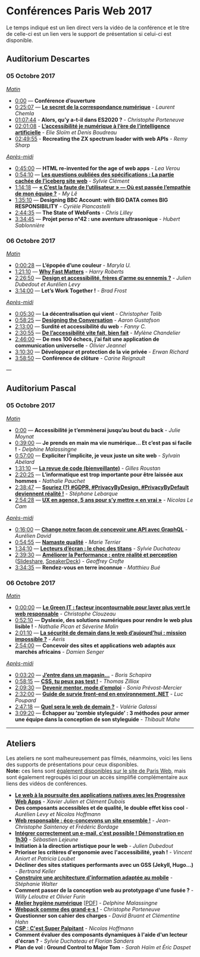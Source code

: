 # Conférences Paris Web 2017

Le temps indiqué est un lien direct vers la vidéo de la conférence et le titre de celle-ci est un lien vers le support de présentation si celui-ci est disponible.

## Auditorium Descartes
### 05 Octobre 2017
*[Matin](https://youtube.com/watch?v=iN7b312ZDU4)*

* [0:00](https://youtube.com/watch?v=iN7b312ZDU4) — **Conférence d’ouverture**
* [0:25:07](https://youtube.com/watch?v=iN7b312ZDU4&t=25m07s) — **[Le secret de la correspondance numérique](https://speakerdeck.com/judbd/le-secret-de-la-correspondance-numerique)** - *Laurent Chemla*
* [01:07:44](https://youtube.com/watch?v=iN7b312ZDU4&t=1h7m44s) - **Alors, qu’y a-t-il dans ES2020 ?** - *Christophe Porteneuve*
* [02:01:08](https://youtube.com/watch?v=iN7b312ZDU4&t=2h1m8s) - **[L’accessibilité je numérique à l’ère de l’intelligence artificielle](http://www.denisboudreau.org/presentations/2017/ParisWeb/Accessibilite-numerique-et-intelligence-artificielle-ParisWeb2017-final.pdf)** - *Elie Sloïm et Denis Boudreau*
* [02:49:55](https://youtube.com/watch?v=iN7b312ZDU4&t=2h49m55s) - **Recreating the ZX spectrum loader with web APIs** - *Remy Sharp*

*[Après-midi](https://youtube.com/watch?v=6sbg2SzArkQ)*

* [0:45:00](https://youtube.com/watch?v=6sbg2SzArkQ&t=45m0s) — **HTML re-invented for the age of web apps** - *Lea Verou*
* [0:54:10](https://youtube.com/watch?v=6sbg2SzArkQ&t=54m10s) — **[Les questions oubliées des spécifications : La partie cachée de l’iceberg site web](https://youtube.com/watch?v=iN7b312ZDU4)** - *Sylvie Clément*
* [1:14:18](https://youtube.com/watch?v=6sbg2SzArkQ&t=1h14m18s) — **[« C’est la faute de l’utilisateur » — Où est passée l’empathie de mon équipe ?](https://www.paris-web.fr/2017/media/PW2017-empathie.pdf)** - *My Lê*
* [1:35:10](https://youtube.com/watch?v=6sbg2SzArkQ&t=1h35m10s) — **Designing BBC Account: with BIG DATA comes BIG RESPONSIBILITY** - *Cyrièle Piancastelli*
* [2:44:35](https://youtube.com/watch?v=6sbg2SzArkQ&t=2h44m35s) — **The State of WebFonts** - *Chris Lilley*
* [3:34:45](https://youtube.com/watch?v=6sbg2SzArkQ&t=3h34m45s) — **Projet perso n°42 : une aventure ultrasonique** - *Hubert Sablonnière*

### 06 Octobre 2017
*[Matin](https://youtube.com/watch?v=8n1TDR-8WVE)*

* [0:00:28](https://youtube.com/watch?v=8n1TDR-8WVE&t=0m28s) — **L’épopée d’une couleur** - *Maryla U.*
* [1:21:10](https://youtube.com/watch?v=8n1TDR-8WVE&t=1h21m10s) — **[Why Fast Matters](https://speakerdeck.com/csswizardry/why-fast-matters)** - *Harry Roberts*
* [2:26:50](https://youtube.com/watch?v=8n1TDR-8WVE&t=2h26m50s) — **[Design et accessibilité, frères d’arme ou ennemis ?](https://speakerdeck.com/judbd/design-et-accessibilite-freres-darme-ou-ennemis)** - *Julien Dubedout et Aurélien Levy*
* [3:14:00](https://youtube.com/watch?v=8n1TDR-8WVE&t=3h14m0s) — **Let’s Work Together !** - *Brad Frost*

*[Après-midi](https://youtube.com/watch?v=R442BQQ82YM)*

* [0:05:30](https://youtube.com/watch?v=R442BQQ82YM&t=5m30s) — **La décentralisation qui vient** - *Christopher Talib*
* [0:58:25](https://youtube.com/watch?v=R442BQQ82YM&t=58m25s) — **[Designing the Conversation](https://www.slideshare.net/AaronGustafson/designing-the-conversation-paris-web-2017)** - *Aaron Gustafson*
* [2:13:00](https://youtube.com/watch?v=R442BQQ82YM&t=2h13m0s) — **Surdité et accessibilité du web** - *Fanny C.*
* [2:30:55](https://youtube.com/watch?v=R442BQQ82YM&t=2h30m55s) — **[De l’accessibilité vite fait, bien fait](https://www.mylene-chandelier.me/pw17/)** - *Mylène Chandelier*
* [2:46:00](https://youtube.com/watch?v=R442BQQ82YM&t=2h46m00s) — **De mes 100 échecs, j’ai fait une application de communication universelle** - *Olivier Jeannel*
* [3:10:30](https://youtube.com/watch?v=R442BQQ82YM&t=3h10m30s) — **Développeur et protection de la vie privée** - *Erwan Richard*
* [3:58:50](https://youtube.com/watch?v=R442BQQ82YM&t=3h58m50s) — **Conférence de clôture** - *Carine Reignault*

—

## Auditorium Pascal
### 05 Octobre 2017
*[Matin](https://youtube.com/watch?v=QZxWHZE02ag)*

* [0:00](https://youtube.com/watch?v=QZxWHZE02ag) — **Accessibilité je t’emmènerai jusqu’au bout du back** - *Julie Moynat*
* [0:39:00](https://youtube.com/watch?v=QZxWHZE02ag&t=39m0s) — **Je prends en main ma vie numérique... Et c’est pas si facile !** - *Delphine Malassingne*
* [0:57:00](https://youtube.com/watch?v=QZxWHZE02ag&t=57m0s) — **Expliciter l’implicite, je veux juste un site web** - *Sylvain Abélard*
* [1:31:10](https://youtube.com/watch?v=QZxWHZE02ag&t=1h31m10s) — **[La revue de code (bienveillante)](https://www.paris-web.fr/2017/media/PW2017-La-revue-de-code-bienveillante.pdf)** - *Gilles Roustan*
* [2:20:25](https://youtube.com/watch?v=QZxWHZE02ag&t=2h20m25s) — **L’informatique est trop importante pour être laissée aux hommes** - *Nathalie Pauchet*
* [2:38:47](https://youtube.com/watch?v=QZxWHZE02ag&t=2h38m47s) — **[Souriez (?) #GDPR, #PrivacyByDesign, #PrivacyByDefault deviennent réalité !](https://www.paris-web.fr/2017/media/PW2017-gdprprivacybydesignprivacy.pdf)** - *Stéphane Lebarque*
* [2:54:28](https://youtube.com/watch?v=QZxWHZE02ag&t=2h54m28s) — **[UX en agence, 5 ans pour s’y mettre « en vrai »](https://docs.google.com/presentation/d/1FFvASYYfLmHIdb2N6FNIMn0Jb7v9Q1ZGe5a48u47Nk4/edit)** - *Nicolas Le Cam*

*[Après-midi](https://youtube.com/watch?v=bXzN0e0oM3E)*

* [0:16:00](https://youtube.com/watch?v=bXzN0e0oM3E&t=16m0s) — **[Change notre façon de concevoir une API avec GraphQL](https://spyl.net/slides/parisweb-2017.html#/)** - *Aurélien David*
* [0:54:55](https://youtube.com/watch?v=bXzN0e0oM3E&t=54m55s) — **[Namaste qualité](http://slides.com/mterrier/namastequalite)** - *Marie Terrier*
* [1:34:10](https://youtube.com/watch?v=bXzN0e0oM3E&t=1h34m10s) — **[Lecteurs d’écran : le choc des titans](https://www.paris-web.fr/2017/media/PW2017-SylvieDuchateau-LecteursDEcran)** - *Sylvie Duchateau*
* [2:39:30](https://youtube.com/watch?v=bXzN0e0oM3E&t=2h39m30s) — **[Améliorer la Performance : entre réalité et perception](https://geoffrey.crofte.fr/conferences/paris-web-2017.pdf)** ([Slideshare](https://fr.slideshare.net/GeoffreyCrofte/amliorer-la-performance-entre-code-et-tricheries/), [SpeakerDeck](https://speakerdeck.com/creativejuiz/ameliorer-la-performance-entre-realite-et-ressenti/)) - *Geoffrey Crofte*
* [3:34:35](https://youtube.com/watch?v=bXzN0e0oM3E&t=3h34m35s) — **Rendez-vous en terre inconnue** - *Matthieu Bué*

### 06 Octobre 2017
*[Matin](https://youtube.com/watch?v=O_V1vjmmDUk)*

* [0:00:00](https://youtube.com/watch?v=O_V1vjmmDUk) — **[Le Green IT : facteur incontournable pour laver plus vert le web responsable](https://www.slideshare.net/ChristopheClouzeau/le-green-it-facteur-incontournable-pour-laver-plus-vert-le-web-responsable‬)** - *Christophe Clouzeau*
* [0:52:10](https://youtube.com/watch?v=O_V1vjmmDUk&t=52m10s) — **Dyslexie, des solutions numériques pour rendre le web plus lisible !** - *Nathalie Pican et Séverine Malin*
* [2:01:10](https://youtube.com/watch?v=O_V1vjmmDUk&t=2h1m10s) — **[La sécurité de demain dans le web d’aujourd’hui : mission impossible ?](https://www.paris-web.fr/2017/media/PW2017-secu-demain-web-aujourdhui.pdf)** - *Aeris*
* [2:54:00](https://youtube.com/watch?v=O_V1vjmmDUk&t=2h54m0s) — **Concevoir des sites et applications web adaptés aux marchés africains** - *Damien Senger*

*[Après-midi](https://youtube.com/watch?v=o9xInoZgZ4o)*

* [0:03:20](https://youtube.com/watch?v=o9xInoZgZ4o&t=3m20s) — **[J’entre dans un magasin…](https://www.paris-web.fr/2017/media/PW2017-J-entre-dans-un-magasin.pdf)** - *Boris Schapira*
* [0:58:15](https://youtube.com/watch?v=o9xInoZgZ4o&t=58m15s) — **[CSS, tu peux pas test !](http://tzi.fr/slides/pw2017/)** - *Thomas Zilliox*
* [2:09:30](https://youtube.com/watch?v=o9xInoZgZ4o&t=2h09m30s) — **[Devenir mentor, mode d’emploi](http://slides.com/soniaprevost/devenir-mentor-mode-d-emploi-7#/)** - *Sonia Prévost-Mercier*
* [2:32:00](https://youtube.com/watch?v=o9xInoZgZ4o&t=2h32m0s) — **[Guide de survie front-end en environnement .NET](https://www.kloh.ch/pw2017/)** - *Luc Poupard*
* [2:47:18](https://youtube.com/watch?v=o9xInoZgZ4o&t=2h47m18s) — **[Quel sera le web de demain ?](https://www.paris-web.fr/2017/media/PW2017-LeWebDeDemain.pdf)** - *Valérie Galassi*
* [3:09:20](https://youtube.com/watch?v=o9xInoZgZ4o&t=3h09m20s) — **Échapper au ‘zombie styleguide’ : 3 méthodes pour armer une équipe dans la conception de son styleguide** - *Thibault Mahe*

---

## Ateliers

Les ateliers ne sont malheureusement pas filmés, néanmoins, voici les liens des supports de présentations pour ceux disponibles.  
**Note:** ces liens sont [également disponibles sur le site de Paris Web](https://www.paris-web.fr/2017/07.php), mais sont également regroupés ici pour un accès simplifié complémentaire aux liens des vidéos de conférences.

* **[Le web à la poursuite des applications natives avec les Progressive Web Apps](https://www.paris-web.fr/www/www/2017/media/PW2017-PWA.pdf)** - *Xavier Julien et Clément Dubois*
* **Des composants accessibles et de qualité, le double effet kiss cool** - *Aurélien Levy et Nicolas Hoffmann*
* **[Web responsable : éco-concevons un site ensemble !](https://www.paris-web.fr/2017/media/PW2017-Webresponsable-ecoconcevonsunsiteensemble.pdf)** - *Jean-Christophe Saintenoy et Frédéric Bordage*
* **[Intégrer correctement un e-mail, c'est possible ! Démonstration en 1h30](https://www.paris-web.fr/2017/media/PW2017-integrer-email.pdf)** - *Sébastien Lejeune*
* **Initiation à la direction artistique pour le web** - *Julien Dubedout*
* **Prioriser les critères d'ergonomie avec l'accessibilité, yeah !** - *Vincent Aniort et Patricia Loubet*
* **Décliner des sites statiques performants avec un GSS (Jekyll, Hugo…)** - *Bertrand Keller*
* **[Construire une architecture d'information adaptée au mobile](https://speakerdeck.com/stephaniewalter/atelier-paris-web-une-architecture-dinformation-adaptee-au-mobile)** - *Stéphanie Walter*
* **Comment passer de la conception web au prototypage d'une fusée ?** - *Willy Leloutre et Olivier Furin*
* **[Atelier hygiène numérique](https://www.paris-web.fr/2017/media/PW2017-Delphine-Malassingne-UnPasDePlusVersMonHygieneNumerique-201710.pdf)** [[PDF](https://www.paris-web.fr/2017/media/PW2017-mavienumeriquepassifacile.pdf)] - *Delphine Malassingne*
* **[Webpack comme des grand·e·s !](https://deliciousinsights.github.io/pw2017-webpack/)** - *Christophe Porteneuve*
* **Questionner son cahier des charges** - *David Bruant et Clémentine Hahn*
* **[CSP : C'est Super Palpitant](https://www.nicolas-hoffmann.net/content-security-policy-paris-web-2017/#/)** - *Nicolas Hoffmann*
* **Comment évaluer des composants dynamiques à l'aide d'un lecteur d'écran ?** - *Sylvie Duchateau et Florian Sanders*
* **Plan de vol : Ground Control to Major Tom** - *Sarah Haïm et Éric Daspet*
